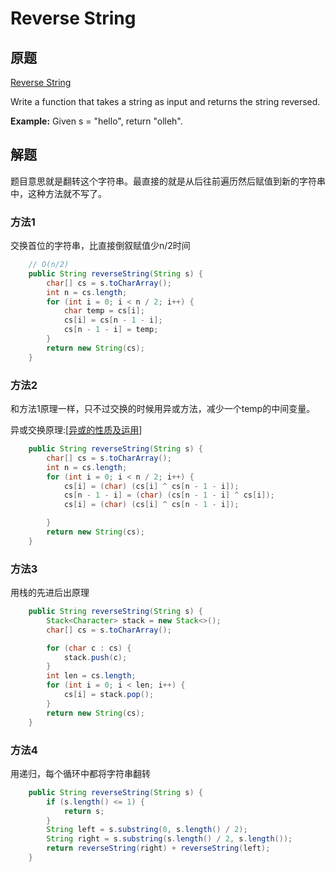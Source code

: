 # Reverse String

## 原题

[Reverse String](https://leetcode.com/explore/interview/card/top-interview-questions-easy/127/strings/879/)

Write a function that takes a string as input and returns the string reversed.

**Example:**
Given s = "hello", return "olleh".

## 解题

题目意思就是翻转这个字符串。最直接的就是从后往前遍历然后赋值到新的字符串中，这种方法就不写了。

### 方法1

交换首位的字符串，比直接倒叙赋值少n/2时间

```java
	// O(n/2)
    public String reverseString(String s) {
        char[] cs = s.toCharArray();
        int n = cs.length;
        for (int i = 0; i < n / 2; i++) {
            char temp = cs[i];
            cs[i] = cs[n - 1 - i];
            cs[n - 1 - i] = temp;
        }
        return new String(cs);
    }
```

### 方法2

和方法1原理一样，只不过交换的时候用异或方法，减少一个temp的中间变量。

异或交换原理:[[异或的性质及运用](http://www.cnblogs.com/suoloveyou/archive/2012/04/25/2470292.html)]

```java
	public String reverseString(String s) {
        char[] cs = s.toCharArray();
        int n = cs.length;
        for (int i = 0; i < n / 2; i++) {
            cs[i] = (char) (cs[i] ^ cs[n - 1 - i]);
            cs[n - 1 - i] = (char) (cs[n - 1 - i] ^ cs[i]);
            cs[i] = (char) (cs[i] ^ cs[n - 1 - i]);

        }
        return new String(cs);
    }
```

### 方法3

用栈的先进后出原理

```java
	public String reverseString(String s) {
        Stack<Character> stack = new Stack<>();
        char[] cs = s.toCharArray();

        for (char c : cs) {
            stack.push(c);
        }
        int len = cs.length;
        for (int i = 0; i < len; i++) {
            cs[i] = stack.pop();
        }
        return new String(cs);
    }
```

### 方法4

用递归，每个循环中都将字符串翻转

```java
	public String reverseString(String s) {
        if (s.length() <= 1) {
            return s;
        }
        String left = s.substring(0, s.length() / 2);
        String right = s.substring(s.length() / 2, s.length());
        return reverseString(right) + reverseString(left);
    }
```

